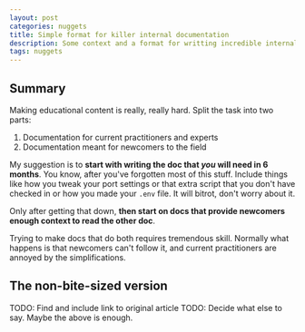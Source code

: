 ```yaml
---
layout: post
categories: nuggets
title: Simple format for killer internal documentation
description: Some context and a format for writting incredible internal documentation.
tags: nuggets
---
```


## Summary

Making educational content is really, really hard. Split the task into two parts:
1. Documentation for current practitioners and experts
1. Documentation meant for newcomers to the field

My suggestion is to **start with writing the doc that _you_ will need in 6 months**. You know, after you've forgotten most of this stuff. Include things like how you tweak your port settings or that extra script that you don't have checked in or how you made your `.env` file. It will bitrot, don't worry about it.

Only after getting that down, **then start on docs that provide newcomers enough context to read the other doc**.

Trying to make docs that do both requires tremendous skill. Normally what happens is that newcomers can't follow it, and current practitioners are annoyed by the simplifications.

## The non-bite-sized version

TODO: Find and include link to original article
TODO: Decide what else to say. Maybe the above is enough.
